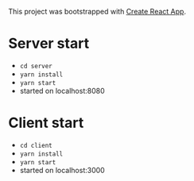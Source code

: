 This project was bootstrapped with [Create React App](https://github.com/facebook/create-react-app).

# Server start
* `cd server`
* `yarn install`
* `yarn start`
* started on localhost:8080

# Client start
* `cd client`
* `yarn install`
* `yarn start`
* started on localhost:3000